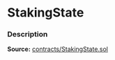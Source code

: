 # StakingState

### Description <a href="description" id="description"></a>

**Source:** [contracts/StakingState.sol](https://github.com/perifinance/peri-finance/blob/master/contracts/StakingState.sol)
